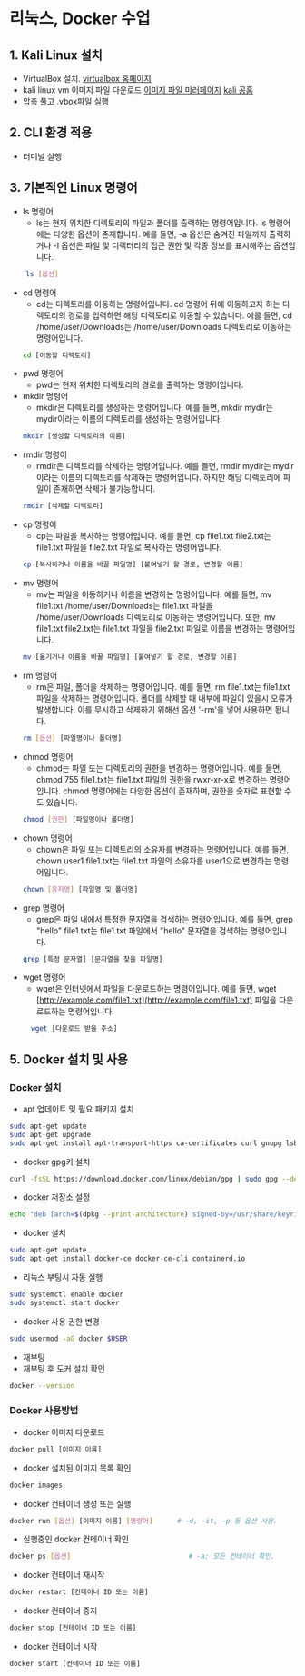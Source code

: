 # 리눅스, Docker 수업
## 1.  Kali Linux 설치
- VirtualBox 설치. [virtualbox 홈페이지](https://virtualbox.org)
- kali linux vm 이미지 파일 다운로드 [이미지 파일 미러페이지](https://drive.google.com/file/d/10P771U_CcMuqZbE3_jfk2Etn6O5KmZEx/view/) [kali 공홈](https://kali.org/)
- 압축 풀고 .vbox파일 실행
## 2.  CLI 환경 적용
- 터미널 실행
## 3.  기본적인 Linux 명령어
- ls 명령어
	- ls는 현재 위치한 디렉토리의 파일과 폴더를 출력하는 명령어입니다. ls 명령어에는 다양한 옵션이 존재합니다. 예를 들면, -a 옵션은 숨겨진 파일까지 출력하거나 -l 옵션은 파일 및 디렉터리의 접근 권한 및 각종 정보를 표시해주는 옵션입니다.
```sh
	ls [옵션]
``` 
- cd 명령어
	- cd는 디렉토리를 이동하는 명령어입니다. cd 명령어 뒤에 이동하고자 하는 디렉토리의 경로를 입력하면 해당 디렉토리로 이동할 수 있습니다. 예를 들면, cd /home/user/Downloads는 /home/user/Downloads 디렉토리로 이동하는 명령어입니다.
	```sh
	cd [이동할 디렉토리]
	```
-  pwd 명령어
	- pwd는 현재 위치한 디렉토리의 경로를 출력하는 명령어입니다.
- mkdir 명령어 
	- mkdir은 디렉토리를 생성하는 명령어입니다. 예를 들면, mkdir mydir는 mydir이라는 이름의 디렉토리를 생성하는 명령어입니다.
	``` sh
	mkdir [생성할 디렉토리의 이름]
	```
- rmdir 명령어
	- rmdir은 디렉토리를 삭제하는 명령어입니다. 예를 들면, rmdir mydir는 mydir이라는 이름의 디렉토리를 삭제하는 명령어입니다. 하지만 해당 디렉토리에 파일이 존재하면 삭제가 불가능합니다.
	```sh
	rmdir [삭제할 디렉토리]
	```
- cp 명령어
	- cp는 파일을 복사하는 명령어입니다. 예를 들면, cp file1.txt file2.txt는 file1.txt 파일을 file2.txt 파일로 복사하는 명령어입니다.
	```sh
	cp [복사하거나 이름을 바꿀 파일명] [붙여넣기 할 경로, 변경할 이름]
	```
- mv 명령어
	- mv는 파일을 이동하거나 이름을 변경하는 명령어입니다. 예를 들면, mv file1.txt /home/user/Downloads는 file1.txt 파일을 /home/user/Downloads 디렉토리로 이동하는 명령어입니다. 또한, mv file1.txt file2.txt는 file1.txt 파일을 file2.txt 파일로 이름을 변경하는 명령어입니다.
	```sh
	mv [옮기거나 이름을 바꿀 파일명] [붙여넣기 할 경로, 변경할 이름]
	```
- rm 명령어
	- rm은 파일, 폴더을 삭제하는 명령어입니다. 예를 들면, rm file1.txt는 file1.txt 파일을 삭제하는 명령어입니다. 폴더를 삭제할 때 내부에 파일이 있을시 오류가 발생합니다. 이를 무시하고 삭제하기 위해선 옵션 '-rm'을 넣어 사용하면 됩니다.
	```sh
	rm [옵션] [파일명이나 폴더명]
	```
- chmod 명령어
	- chmod는 파일 또는 디렉토리의 권한을 변경하는 명령어입니다. 예를 들면, chmod 755 file1.txt는 file1.txt 파일의 권한을 rwxr-xr-x로 변경하는 명령어입니다. chmod 명령어에는 다양한 옵션이 존재하며, 권한을 숫자로 표현할 수도 있습니다.
	```sh
	chmod [권한] [파일명이나 폴더명]
	```
- chown 명령어
	- chown은 파일 또는 디렉토리의 소유자를 변경하는 명령어입니다. 예를 들면, chown user1 file1.txt는 file1.txt 파일의 소유자를 user1으로 변경하는 명령어입니다.
	```sh
	chown [유저명] [파일명 및 폴더명]
	```
- grep 명령어
	- grep은 파일 내에서 특정한 문자열을 검색하는 명령어입니다. 예를 들면, grep "hello" file1.txt는 file1.txt 파일에서 "hello" 문자열을 검색하는 명령어입니다.
	```sh
	grep [특정 문자열] [문자열을 찾을 파일명]
	```
- wget 명령어
	- wget은 인터넷에서 파일을 다운로드하는 명령어입니다. 예를 들면, 
	  wget  [http://example.com/file1.txt](http://example.com/file1.txt) 파일을 다운로드하는 명령어입니다.
	```sh
	  wget [다운로드 받을 주소]
	```

## 5.  Docker 설치 및 사용
### Docker 설치
-  apt 업데이트 및 필요 패키지 설치
```sh
sudo apt-get update
sudo apt-get upgrade
sudo apt-get install apt-transport-https ca-certificates curl gnupg lsb-release
```
- docker gpg키 설치
```sh
curl -fsSL https://download.docker.com/linux/debian/gpg | sudo gpg --dearmor -o /usr/share/keyrings/docker-archive-keyring.gpg
```
- docker 저장소 설정
```sh
echo "deb [arch=$(dpkg --print-architecture) signed-by=/usr/share/keyrings/docker-archive-keyring.gpg] https://download.docker.com/linux/debian $(lsb_release -cs) stable" | sudo tee /etc/apt/sources.list.d/docker.list > /dev/null
```
- docker 설치
```sh
sudo apt-get update
sudo apt-get install docker-ce docker-ce-cli containerd.io
```
- 리눅스 부팅시 자동 실행
```sh
sudo systemctl enable docker
sudo systemctl start docker
```
- docker 사용 권한 변경
``` sh
sudo usermod -aG docker $USER
```
- 재부팅
- 재부팅 후 도커 설치 확인
```sh
docker --version
```
### Docker 사용방법
- docker 이미지 다운로드
```sh
docker pull [이미지 이름]
```
- docker  설치된 이미지 목록 확인
```sh
docker images
```
- docker 컨테이너 생성 또는 실행
```sh
docker run [옵션] [이미지 이름] [명령어]      # -d, -it, -p 등 옵션 사용.
```
- 실행중인 docker 컨테이너 확인
```sh
docker ps [옵션]                             # -a: 모든 컨테이너 확인.
```
- docker 컨테이너 재시작
```sh
docker restart [컨테이너 ID 또는 이름]
```
- docker 컨테이너 중지
```sh
docker stop [컨테이너 ID 또는 이름]
```
- docker 컨테이너 시작
```sh
docker start [컨테이너 ID 또는 이름]
```

